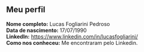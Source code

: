 Meu perfil
-------

**Nome completo:** Lucas Fogliarini Pedroso   
**Data de nascimento:** 17/07/1990  
**LinkedIn:** https://www.linkedin.com/in/lucasfogliarini/  
**Como nos conheceu:** Me encontraram pelo Linkedin.
